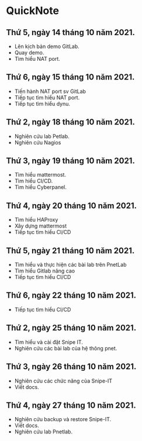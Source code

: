 # QuickNote

## Thứ 5, ngày 14 tháng 10 năm 2021.
- Lên kịch bản demo GitLab.
- Quay demo.
- Tìm hiểu NAT port.

## Thứ 6, ngày 15 tháng 10 năm 2021.
- Tiến hành NAT port sv GitLab
- Tiếp tục tìm hiểu NAT port.
- Tiếp tục tìm hiểu dynu.

## Thứ 2, ngày 18 tháng 10 năm 2021.
- Nghiên cứu lab Petlab.
- Nghiên cứu Nagios

## Thứ 3, ngày 19 tháng 10 năm 2021.
- Tìm hiểu mattermost.
- Tìm hiểu CI/CD.
- Tìm hiểu Cyberpanel.

## Thứ 4, ngày 20 tháng 10 năm 2021.
- Tìm hiểu HAProxy
- Xây dựng mattermost
- Tiếp tục tìm hiểu CI/CD

## Thứ 5, ngày 21 tháng 10 năm 2021.
- Tìm hiểu và thực hiện các bài lab trên PnetLab
- Tìm hiểu Gitlab nâng cao
- Tiếp tục tìm hiểu CI/CD

## Thứ 6, ngày 22 tháng 10 năm 2021.
- Tiếp tục tìm hiểu CI/CD

## Thứ 2, ngày 25 tháng 10 năm 2021.
- Tìm hiểu và cài đặt Snipe IT.
- Nghiên cứu các bài lab của hệ thông pnet.

## Thứ 3, ngày 26 tháng 10 năm 2021.
- Nghiên cứu các chức năng của Snipe-IT
- Viết docs.

## Thứ 4, ngày 27 tháng 10 năm 2021.
- Nghiên cứu backup và restore Snipe-IT.
- Viết docs.
- Nghiên cứu lab Pnetlab.

